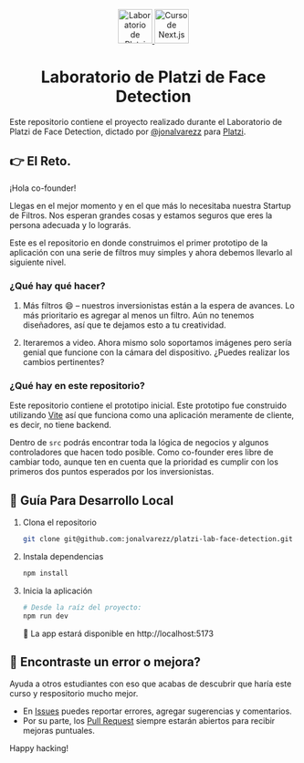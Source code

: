 <p align="center">
  <a href="https://platzi.com/cursos/laboratorio-face-detection/" target="_blank">
    <img alt="Laboratorio de Platzi de Face Detection" src="https://static.platzi.com/media/achievements/piezas-laboratorio-face-detection-apollo-server-prisma-cms_badge-5995d28d-302e-4bdd-bd86-e49a1b.png" width="60" />
  </a>
  <a href="https://platzi.com/cursos/laboratorio-face-detection/" target="_blank">
    <img alt="Curso de Next.js con GraphQL" src="https://static.platzi.com/media/achievements/piezas-laboratorio-face-detection_badge-cbeed361-b95b-439e-a48b-ce024f85384e.png" width="60" />
  </a>
</p>
<h1 align="center">
  Laboratorio de Platzi de Face Detection
</h1>

Este repositorio contiene el proyecto realizado durante el Laboratorio de Platzi de Face Detection, dictado por [@jonalvarezz](https://twitter.com/jonalvarezz) para [Platzi](https://platzi.com).

## 👉 El Reto.

¡Hola co-founder!

Llegas en el mejor momento y en el que más lo necesitaba nuestra Startup de Filtros. Nos esperan grandes cosas y estamos seguros que eres la persona adecuada y lo lograrás.

Este es el repositorio en donde construimos el primer prototipo de la aplicación con una serie de filtros muy simples y ahora debemos llevarlo al siguiente nivel.

### ¿Qué hay qué hacer?

1. Más filtros 😄 – nuestros inversionistas están a la espera de avances. Lo más prioritario es agregar al menos un filtro. Aún no tenemos diseñadores, así que te dejamos esto a tu creatividad.

2. Iteraremos a video. Ahora mismo solo soportamos imágenes pero sería genial que funcione con la cámara del dispositivo. ¿Puedes realizar los cambios pertinentes?

### ¿Qué hay en este repositorio?

Este repositorio contiene el prototipo inicial. Este prototipo fue construido utilizando [Vite](https://vitejs.dev) así que funciona como una aplicación meramente de cliente, es decir, no tiene backend.

Dentro de `src` podrás encontrar toda la lógica de negocios y algunos controladores que hacen todo posible. Como co-founder eres libre de cambiar todo, aunque ten en cuenta que la prioridad es cumplir con los primeros dos puntos esperados por los inversionistas.

## 🤖 Guía Para Desarrollo Local

1. Clona el repositorio

   ```sh
   git clone git@github.com:jonalvarezz/platzi-lab-face-detection.git
   ```

1. Instala dependencias

   ```sh
   npm install
   ```

1. Inicia la aplicación

   ```sh
   # Desde la raíz del proyecto:
   npm run dev
   ```

   🚀 La app estará disponible en http://localhost:5173

## 🐞 Encontraste un error o mejora?

Ayuda a otros estudiantes con eso que acabas de descubrir que haría este curso y respositorio mucho mejor.

- En [Issues](https://github.com/jonalvarezz/laboratorio-face-detection/issues/new) puedes reportar errores, agregar sugerencias y comentarios.
- Por su parte, los [Pull Request](https://github.com/jonalvarezz/laboratorio-face-detection/pulls) siempre estarán abiertos para recibir mejoras puntuales.

Happy hacking!
